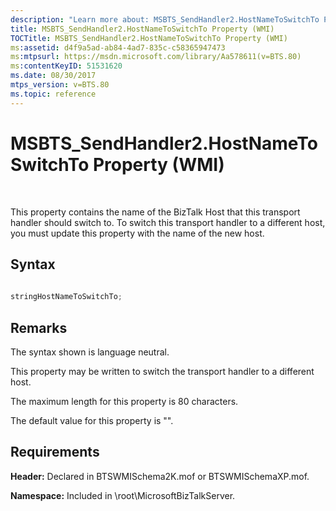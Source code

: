 ```yaml
---
description: "Learn more about: MSBTS_SendHandler2.HostNameToSwitchTo Property (WMI)"
title: MSBTS_SendHandler2.HostNameToSwitchTo Property (WMI)
TOCTitle: MSBTS_SendHandler2.HostNameToSwitchTo Property (WMI)
ms:assetid: d4f9a5ad-ab84-4ad7-835c-c58365947473
ms:mtpsurl: https://msdn.microsoft.com/library/Aa578611(v=BTS.80)
ms:contentKeyID: 51531620
ms.date: 08/30/2017
mtps_version: v=BTS.80
ms.topic: reference
---
```


# MSBTS\_SendHandler2.HostNameToSwitchTo Property (WMI)

 

This property contains the name of the BizTalk Host that this transport handler should switch to. To switch this transport handler to a different host, you must update this property with the name of the new host.

## Syntax

```C#
  
stringHostNameToSwitchTo;  
```

## Remarks

The syntax shown is language neutral.

This property may be written to switch the transport handler to a different host.

The maximum length for this property is 80 characters.

The default value for this property is "".

## Requirements

**Header:** Declared in BTSWMISchema2K.mof or BTSWMISchemaXP.mof.

**Namespace:** Included in \\root\\MicrosoftBizTalkServer.

